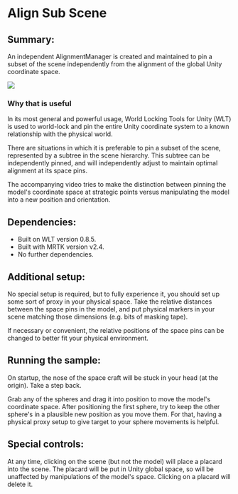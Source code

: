 # Align Sub Scene

## Summary:

An independent AlignmentManager is created and maintained to pin a subset of the scene independently from the alignment of the global Unity coordinate space.

![](~/DocGen/Images/Screens/AlignCraft.jpg)

### Why that is useful

In its most general and powerful usage, World Locking Tools for Unity (WLT) is used to world-lock and pin the entire Unity coordinate system to a known relationship with the physical world.

There are situations in which it is preferable to pin a subset of the scene, represented by a subtree in the scene hierarchy. This subtree can be independently pinned, and will independently adjust to maintain optimal alignment at its space pins.

The accompanying video tries to make the distinction between pinning the model's coordinate space at strategic points versus manipulating the model into a new position and orientation.

## Dependencies:
* Built on WLT version 0.8.5.
* Built with MRTK version v2.4.
* No further dependencies.

## Additional setup:

No special setup is required, but to fully experience it, you should set up some sort of proxy in your physical space. Take the relative distances between the space pins in the model, and put physical markers in your scene matching those dimensions (e.g. bits of masking tape).

If necessary or convenient, the relative positions of the space pins can be changed to better fit your physical environment.

## Running the sample:

On startup, the nose of the space craft will be stuck in your head (at the origin). Take a step back.

Grab any of the spheres and drag it into position to move the model's coordinate space. After positioning the first sphere, try to keep the other sphere's in a plausible new position as you move them. For that, having a physical proxy setup to give target to your sphere movements is helpful.

## Special controls:

At any time, clicking on the scene (but not the model) will place a placard into the scene. The placard will be put in Unity global space, so will be unaffected by manipulations of the model's space. Clicking on a placard will delete it.



